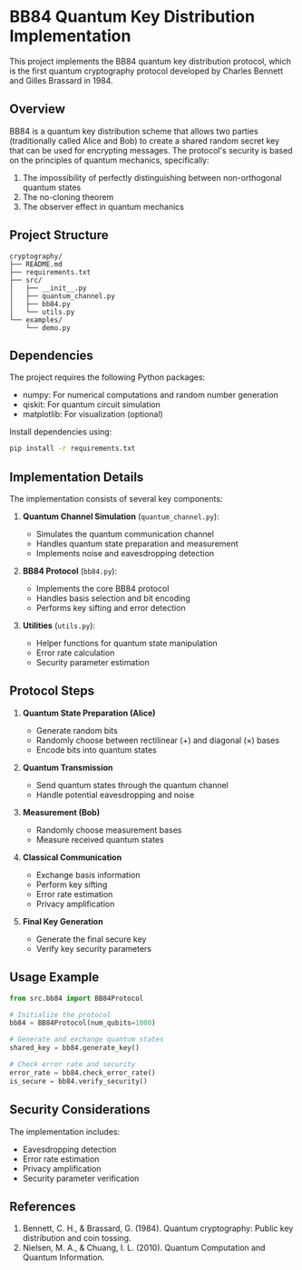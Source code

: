 # BB84 Quantum Key Distribution Implementation

This project implements the BB84 quantum key distribution protocol, which is the first quantum cryptography protocol developed by Charles Bennett and Gilles Brassard in 1984.

## Overview

BB84 is a quantum key distribution scheme that allows two parties (traditionally called Alice and Bob) to create a shared random secret key that can be used for encrypting messages. The protocol's security is based on the principles of quantum mechanics, specifically:

1. The impossibility of perfectly distinguishing between non-orthogonal quantum states
2. The no-cloning theorem
3. The observer effect in quantum mechanics

## Project Structure

```
cryptography/
├── README.md
├── requirements.txt
├── src/
│   ├── __init__.py
│   ├── quantum_channel.py
│   ├── bb84.py
│   └── utils.py
└── examples/
    └── demo.py
```

## Dependencies

The project requires the following Python packages:
- numpy: For numerical computations and random number generation
- qiskit: For quantum circuit simulation
- matplotlib: For visualization (optional)

Install dependencies using:
```bash
pip install -r requirements.txt
```

## Implementation Details

The implementation consists of several key components:

1. **Quantum Channel Simulation** (`quantum_channel.py`):
   - Simulates the quantum communication channel
   - Handles quantum state preparation and measurement
   - Implements noise and eavesdropping detection

2. **BB84 Protocol** (`bb84.py`):
   - Implements the core BB84 protocol
   - Handles basis selection and bit encoding
   - Performs key sifting and error detection

3. **Utilities** (`utils.py`):
   - Helper functions for quantum state manipulation
   - Error rate calculation
   - Security parameter estimation

## Protocol Steps

1. **Quantum State Preparation (Alice)**
   - Generate random bits
   - Randomly choose between rectilinear (+) and diagonal (×) bases
   - Encode bits into quantum states

2. **Quantum Transmission**
   - Send quantum states through the quantum channel
   - Handle potential eavesdropping and noise

3. **Measurement (Bob)**
   - Randomly choose measurement bases
   - Measure received quantum states

4. **Classical Communication**
   - Exchange basis information
   - Perform key sifting
   - Error rate estimation
   - Privacy amplification

5. **Final Key Generation**
   - Generate the final secure key
   - Verify key security parameters

## Usage Example

```python
from src.bb84 import BB84Protocol

# Initialize the protocol
bb84 = BB84Protocol(num_qubits=1000)

# Generate and exchange quantum states
shared_key = bb84.generate_key()

# Check error rate and security
error_rate = bb84.check_error_rate()
is_secure = bb84.verify_security()
```

## Security Considerations

The implementation includes:
- Eavesdropping detection
- Error rate estimation
- Privacy amplification
- Security parameter verification

## References

1. Bennett, C. H., & Brassard, G. (1984). Quantum cryptography: Public key distribution and coin tossing.
2. Nielsen, M. A., & Chuang, I. L. (2010). Quantum Computation and Quantum Information.

